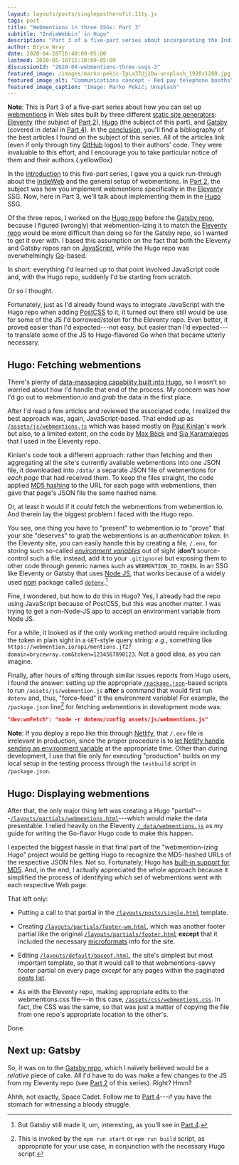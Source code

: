 ```yaml
---
layout: layouts/posts/singlepostherofit.11ty.js
tags: post
title: "Webmentions in three SSGs: Part 3"
subtitle: "IndieWebbin’ in Hugo"
description: "Part 3 of a five-part series about incorporating the IndieWeb into three different static site generators (SSGs)—in this case, Hugo."
author: Bryce Wray
date: 2020-04-28T16:40:00-05:00
lastmod: 2020-05-16T15:10:00-05:00
discussionId: "2020-04-webmentions-three-ssgs-3"
featured_image: /images/marko-pekic-IpLa37Uj2Dw-unsplash_1920x1280.jpg
featured_image_alt: "Communications concept - Red pay telephone booths"
featured_image_caption: "Image: Marko Pekić; Unsplash"
---
```


**Note**: This is Part 3 of a five-part series about how you can set up [webmentions](https://indieweb.org/Webmention) in Web sites built by three different [static site generators](https://staticgen.com): [Eleventy](https://11ty.dev) (the subject of [Part 2](/posts/2020/04/webmentions-three-ssgs-2)), [Hugo](https://gohugo.io) (the subject of this part), and [Gatsby](https://gatsbyjs.org) (covered in detail in [Part 4](/posts/2020/04/webmentions-three-ssgs-4)). In the [conclusion](/posts/2020/04/webmentions-three-ssgs-5), you'll find a bibliography of the best articles I found on the subject of this series. All of the articles link (even if only through tiny [GitHub](https://github.com) logos) to their authors' code. They were invaluable to this effort, and I encourage you to take particular notice of them and their authors.{.yellowBox}

In the [introduction](/posts/2020/04/webmentions-three-ssgs-1) to this five-part series, I gave you a quick run-through about the [IndieWeb](https://indieweb.org) and the general setup of webmentions. In [Part 2](/posts/2020/04/webmentions-three-ssgs-2), the subject was how you implement webmentions specifically in the [Eleventy](https://11ty.dev) SSG. Now, here in Part 3, we'll talk about implementing them in the [Hugo](https://gohugo.io) SSG.

Of the three repos, I worked on the [Hugo repo](https://github.com/brycewray/hugo_site_css-grid) before the [Gatsby repo](https://github.com/brycewray/gatsby_site_css-grid), because I figured (wrongly) that webmention-izing it to match the [Eleventy repo](https://github.com/brycewray/eleventy_bundler) would be more difficult than doing so for the Gatsby repo, so I wanted to get it over with. I based this assumption on the fact that both the Eleventy and Gatsby repos ran on [JavaScript](https://js.org), while the Hugo repo was overwhelmingly [Go](https://golang.org)-based.

In short: everything I'd learned up to that point involved JavaScript code and, with the Hugo repo, suddenly I'd be starting from scratch.

Or so I thought.

Fortunately, just as I'd already found ways to integrate JavaScript with the Hugo repo when adding [PostCSS](https://postcss.org) to it, it turned out there still would be use for some of the JS I'd borrowed/stolen for the Eleventy repo. Even better, it proved easier than I'd expected---not easy, but easier than I'd expected---to translate some of the JS to Hugo-flavored Go when that became utterly necessary.

## Hugo: Fetching webmentions

There's plenty of [data-massaging capability built into Hugo](https://gohugo.io/templates/data-templates/), so I wasn't so worried about how I'd handle that end of the process. My concern was how I'd go out to webmention.io and *grab* the data in the first place.

After I'd read a few articles and reviewed the associated code, I realized the best approach was, again, JavaScript-based. That ended up as [`/assets/js/webmentions.js`](https://github.com/brycewray/hugo_site_css-grid/blob/master-grid/assets/js/webmentions.js) which was based mostly on [Paul Kinlan](https://paul.kinlan.me/using-web-mentions-in-a-static-sitehugo/)'s work but also, to a limited extent, on the code by [Max Böck](https://mxb.dev/blog/using-webmentions-on-static-sites/) and [Sia Karamalegos](https://sia.codes/posts/webmentions-eleventy-in-depth/) that I used in the Eleventy repo.

Kinlan's code took a different approach: rather than fetching and then aggregating all the site's currently available webmentions into one JSON file, it downloaded into `/data/` a separate JSON file of webmentions for *each page* that had received them. To keep the files straight, the code applied [MD5 hashing](https://en.wikipedia.org/wiki/MD5) to the URL for each page with webmentions, then gave that page's JSON file the same hashed name.

Or, at least it would if it *could* fetch the webmentions from webmention.io. And therein lay the biggest problem I faced with the Hugo repo.

You see, one thing you have to "present" to webmention.io to "prove" that your site "deserves" to grab the webmentions is an *authentication token*. In the Eleventy site, you can easily handle this by creating a file, `/.env`, for storing such so-called [*environment variables*](https://en.wikipedia.org/wiki/Environment_variable) out of sight (**don't** source-control such a file; instead, add it to your `.gitignore`) but exposing them to other code through generic names such as `WEBMENTION_IO_TOKEN`. In an SSG like Eleventy or Gatsby that uses [Node JS](https://nodejs.org), that works because of a widely used [npm](https://npmjs.com) package called [`dotenv`](https://www.npmjs.com/package/dotenv).[^EnvVarsGatsby]

[^EnvVarsGatsby]: But Gatsby still made it, um, interesting, as you'll see in [Part 4](/posts/2020/04/webmentions-three-ssgs-4).

Fine, I wondered, but how to do this in Hugo? Yes, I already had the repo using JavaScript because of PostCSS, but this was another matter. I was trying to get a non-Node-JS app to accept an environment variable from Node JS.

For a while, it looked as if the only working method would require including the token in plain sight in a `GET`-style query string: *e.g.*, something like `https://webmention.io/api/mentions.jf2?domain=brycewray.com&token=1234567890123`. Not a good idea, as you can imagine.

Finally, after hours of sifting through similar issues reports from Hugo users, I found the answer: setting up the appropriate [`/package.json`](https://github.com/brycewray/hugo_site_css-grid/blob/master-grid/package.json)-based scripts to run `/assets/js/webmention.js` **after** a command that would first run `dotenv` and, thus, "force-feed" it the environment variable! For example, the `/package.json` line[^NPMRun] for fetching webmentions in development mode was:

[^NPMRun]: This is invoked by the `npm run start` or `npm run build` script, as appropriate for your use case, in conjunction with the necessary Hugo script.

```json
"dev:wmFetch": "node -r dotenv/config assets/js/webmentions.js"
```

**Note**: If you deploy a repo like this through [Netlify](https://netlify.com), that `/.env` file is irrelevant in production, since the proper procedure is to [let Netlify handle sending an environment variable](https://docs.netlify.com/configure-builds/environment-variables/#declare-variables) at the appropriate time. Other than during development, I use that file only for executing "production" builds on my local setup in the testing process through the `testbuild` script in `/package.json`.


## Hugo: Displaying webmentions

After that, the only major thing left was creating a Hugo "partial"---[`/layouts/partials/webmentions.html`](https://github.com/brycewray/hugo_site_css-grid/blob/master-grid/layouts/partials/webmentions.html)---which would make the data presentable. I relied heavily on the Eleventy [`/_data/webmentions.js`](https://github.com/brycewray/eleventy_bundler/blob/master/_data/webmentions.js) as my guide for writing the Go-flavor Hugo code to make this happen.

I expected the biggest hassle in that final part of the "webmention-izing Hugo" project would be getting Hugo to recognize the MD5-hashed URLs of the respective JSON files. Not so. Fortunately, Hugo has [built-in support for MD5](https://gohugo.io/functions/md5/#readout). And, in the end, I actually appreciated the whole approach because it simplified the process of identifying *which* set of webmentions went with each respective Web page.

That left only:

- Putting a call to that partial in the [`/layouts/posts/single.html`](https://github.com/brycewray/hugo_site_css-grid/blob/master-grid/layouts/posts/single.html) template.

- Creating [`/layouts/partials/footer-wm.html`](https://github.com/brycewray/hugo_site_css-grid/blob/master-grid/layouts/partials/footer-wm.html), which was another footer partial like the original [`/layouts/partials/footer.html`](https://github.com/brycewray/hugo_site_css-grid/blob/master-grid/layouts/partials/footer.html) **except** that it included the necessary [microformats](https://indieweb.org/microformats) info for the site.

- Editing [`/layouts/default/baseof.html`](https://github.com/brycewray/hugo_site_css-grid/blob/master-grid/layouts/_default/baseof.html), the site's simplest but most important template, so that it would call to that webmentions-savvy footer partial on every page *except* for any pages within the paginated [posts list](/posts).

- As with the Eleventy repo, making appropriate edits to the webmentions.css file---in this case, [`/assets/css/webmentions.css`](https://github.com/brycewray/hugo_site_css-grid/blob/master-grid/assets/css/webmentions.css). In fact, the CSS was the same, so that was just a matter of copying the file from one repo's appropriate location to the other's.

Done.

## Next up: Gatsby

So, it was on to the [Gatsby repo](https://github.com/brycewray/gatsby_site_css-grid), which I naïvely believed would be a *relative* piece of cake. All I'd have to do was make a few changes to the JS from my Eleventy repo (see [Part 2](/posts/2020/04/webmentions-three-ssgs-2) of this series). Right? Hmm?

Ahhh, not exactly, Space Cadet. Follow me to [Part 4](/posts/2020/04/webmentions-three-ssgs-4)---if you have the stomach for witnessing a bloody struggle.